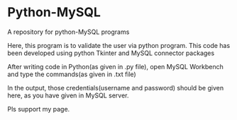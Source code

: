 # Python-MySQL
A repository for python-MySQL programs

Here, this program is to validate the user via python program.
This code has been developed using python Tkinter and MySQL connector packages

After writing code in Python(as given in .py file), open MySQL Workbench and type the commands(as given in .txt file)

In the output, those credentials(username and password) should be given here, as you have given in MySQL server.

Pls support my page.
